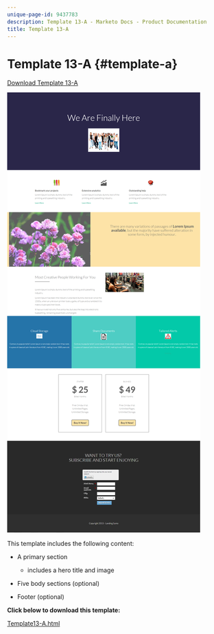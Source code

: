```yaml
---
unique-page-id: 9437783
description: Template 13-A - Marketo Docs - Product Documentation
title: Template 13-A
---
```


# Template 13-A {#template-a}

[Download Template 13-A](http://docs.marketo.com/download/attachments/9437783/template-13a.html?version=1&modificationdate=1438979525000&api=v2)

![](assets/image2015-8-11-10-3a15-3a39.png)

This template includes the following content:

* A primary section

    * includes a hero title and image

* Five body sections (optional)
* Footer (optional)

**Click below to download this template:**

[Template13-A.html](http://docs.marketo.com/download/attachments/9437783/template-13a.html?version=1&modificationdate=1438979525000&api=v2)
